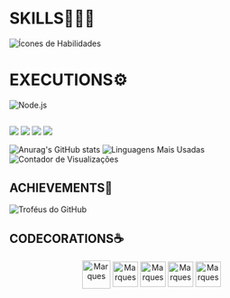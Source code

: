 <h1>SKILLS👨🏽‍💻</h1>

  ![Ícones de Habilidades](https://skillicons.dev/icons?i=html,css,js,react,git,node)
  
<h1>EXECUTIONS⚙</h1>
  
  ![Node.js](https://img.shields.io/badge/Node.js-339933?style=flat&logo=nodedotjs&logoColor=white)

##
  
 <a href="https://instagram.com/_soumarques" target="_blank"><img src="https://img.shields.io/badge/-Instagram-%23E4405F?style=for-the-badge&logo=instagram&logoColor=white" target="_blank"></a>
  <a href="https://www.linkedin.com/in/ian-marques-4313a220a" target="_blank"><img src="https://img.shields.io/badge/-LinkedIn-%230077B5?style=for-the-badge&logo=linkedin&logoColor=white" target="_blank"></a>
  <a href = "mailto:ianmarquesbr@gmail.com"><img src="https://img.shields.io/badge/-Gmail-%23333?style=for-the-badge&logo=gmail&logoColor=white" target="_blank"></a>
  <a href="[https://www.youtube.com/@soumarques](https://www.youtube.com/@CodeByMarques)" target="_blank"><img src="https://img.shields.io/badge/YouTube-FF0000?style=for-the-badge&logo=youtube&logoColor=white" target="_blank"></a>

![Anurag's GitHub stats](https://github-readme-stats.vercel.app/api?username=soumarques&show_icons=true&theme=dark)
![Linguagens Mais Usadas](https://github-readme-stats.vercel.app/api/top-langs/?username=soumarques&layout=compact&theme=dark)
![Contador de Visualizações](https://komarev.com/ghpvc/?username=seunome&style=flat-square&color=gray)

  ##
  
  <h2>ACHIEVEMENTS🏅 </h2> 
  
  ![Troféus do GitHub](https://github-profile-trophy.vercel.app/?username=soumarques&theme=radical)

  <h2>CODECORATIONS☕</h2> 
 <p align="center">
  <img align="center" alt="Marques" height="50" width="50" src="https://assets.dio.me/fLju5Ngs3NFOYYJCC0NkY65hls16romjas7D0pc93xQ/f:webp/q:80/w:120/L2NvdXJzZXMvYmFkZ2UvMDYwYzYwM2YtMjlhNi00ZGUxLTg5ODItZjA0ZTNhN2I5MmIwLnBuZw">
  <img align="center" alt="Marques" height="45" width="45" src="https://assets.dio.me/PoFI1Ec4yI3wa9TPguj8PW4otvxpA1-4pj5-2MIK0ME/f:webp/q:80/w:120/L2NvdXJzZXMvYmFkZ2UvNTU4MTUxMTctNDkyMC00NTA4LWI1ZTgtOGM5N2I4OWY0NjU2LnBuZw">
  <img align="center" alt="Marques" height="45" width="45" src="https://assets.dio.me/xjNonTGRY4-Z-QL74JRwhrGZEGQ6d9Y2K2AyO_ff9AI/f:webp/q:80/w:120/L2NvdXJzZXMvYmFkZ2UvYTc3YzAzZTEtMGMzYi00OWM0LWI2YjgtZTAwMmNiYzRiZjkwLnBuZw">
  <img align="center" alt="Marques" height="45" width="45" src="https://assets.dio.me/lQ85EDvhMQr6iq_KoHv3Mxr3M-pD_Sm64cQjWxsiH7M/f:webp/q:80/w:120/L2NvdXJzZXMvYmFkZ2UvNDA2Njg0YTQtMzk2ZC00MTYwLTk0YjktZWFkOTM0ZTE4NTY0LnBuZw">
  <img align="center" alt="Marques" height="45" width="45" src="https://assets.dio.me/QWLNTPJGzWfIYX7uY0yv6n-TpSU7IyPazZU-sI01bjY/f:webp/q:80/w:120/L2xhYl9wcm9qZWN0cy9iYWRnZXMvZTgzMTEyMTAtZjRjNi00Yzg0LTlkODItMzE1ZWQxM2ZmMDI3LnBuZw">
</p>

  
</div>
